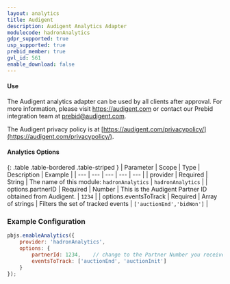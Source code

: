 ```yaml
---
layout: analytics
title: Audigent
description: Audigent Analytics Adapter
modulecode: hadronAnalytics
gdpr_supported: true
usp_supported: true
prebid_member: true
gvl_id: 561
enable_download: false
---
```


#### Use

The Audigent analytics adapter can be used by all clients after approval. For more information, 
please visit <a href="https://audigent.com">https://audigent.com</a> or contact our Prebid integration team at prebid@audigent.com.

The Audigent privacy policy is at [https://audigent.com/privacypolicy/](https://audigent.com/privacypolicy/).

#### Analytics Options

{: .table .table-bordered .table-striped }
| Parameter | Scope | Type | Description | Example |
| --- | --- | --- | --- | --- |
| provider | Required | String | The name of this module: `hadronAnalytics` | `hadronAnalytics` |
| options.partnerID | Required | Number | This is the Audigent Partner ID obtained from Audigent. | `1234` |
| options.eventsToTrack | Required | Array of strings | Filters the set of tracked events | `['auctionEnd','bidWon']` |


### Example Configuration

```javascript
pbjs.enableAnalytics({
    provider: 'hadronAnalytics',
    options: {
        partnerId: 1234,    // change to the Partner Number you received from Audigent
        eventsToTrack: ['auctionEnd', 'auctionInit']
    }
});
```
